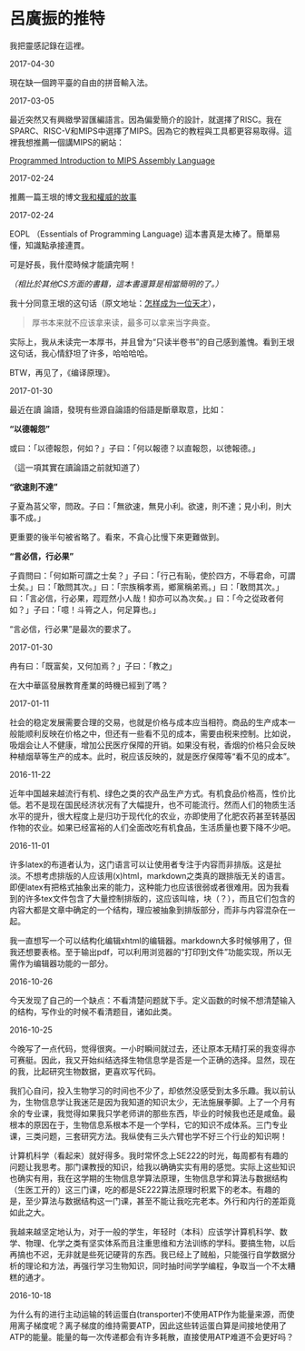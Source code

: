 # 呂廣振的推特

我把靈感記錄在這裡。

<article><p>2017-04-30</p>
<p>現在缺一個跨平臺的自由的拼音輸入法。</p></article><article><p>2017-03-05</p>
<p>最近突然又有興緻學習匯編語言。因為偏愛簡介的設計，就選擇了RISC。我在SPARC、RISC-V和MIPS中選擇了MIPS。因為它的教程與工具都更容易取得。這裡我想推薦一個講MIPS的網站：</p>
<p><a href="http://chortle.ccsu.edu/AssemblyTutorial/index.html">Programmed Introduction to MIPS Assembly Language</a></p></article><article><p>2017-02-24</p>
<p>推薦一篇王垠的博文<a href="http://www.yinwang.org/blog-cn/2014/01/04/authority">我和權威的故事</a></p></article><article><p>2017-02-24</p>
<p>EOPL （Essentials of Programming Language) 這本書真是太棒了。簡單易懂，知識點承接連貫。</p>
<p>可是好長，我什麼時候才能讀完啊！</p>
<p><em>（相比於其他CS方面的書籍，這本書還算是相當簡明的了。）</em></p>
<p>我十分同意王垠的这句话（原文地址：<a href="http://www.yinwang.org/blog-cn/2014/08/11/genius">怎样成为一位天才</a>），</p>
<blockquote>
<p>厚书本来就不应该拿来读，最多可以拿来当字典查。</p>
</blockquote>
<p>实际上，我从未读完一本厚书，并且曾为“只读半卷书”的自己感到羞愧。看到王垠这句话，我心情舒坦了许多，哈哈哈哈。</p>
<p>BTW，再见了，《编译原理》。</p></article><article><p>2017-01-30</p>
<p>最近在讀 論語，發現有些源自論語的俗語是斷章取意，比如：</p>
<p><strong>“以德報怨”</strong></p>
<p>或曰：「以德報怨，何如？」子曰：「何以報德？以直報怨，以徳報德。」</p>
<p>（這一項其實在讀論語之前就知道了）</p>
<p><strong>“欲速則不達”</strong></p>
<p>子夏為莒父宰，問政。子曰：「無欲速，無見小利。欲速，則不達；見小利，則大事不成。」</p>
<p>更重要的後半句被省略了。看來，不貪心比慢下來更難做到。</p>
<p><strong>“言必信，行必果”</strong></p>
<p>子貢問曰：「何如斯可謂之士矣？」子曰：「行己有恥，使於四方，不辱君命，可謂士矣。」曰：「敢問其次。」曰：「宗族稱孝焉，鄉黨稱弟焉。」曰：「敢問其次。」曰：「言必信，行必果，踁踁然小人哉！抑亦可以為次矣。」曰：「今之從政者何如？」子曰：「噫！斗筲之人，何足算也。」</p>
<p>“言必信，行必果”是最次的要求了。</p></article><article><p>2017-01-30</p>
<p>冉有曰：「既富矣，又何加焉？」子曰：「教之」</p>
<p>在大中華區發展教育產業的時機已經到了嗎？</p></article><article><p>2017-01-11</p>
<p>社会的稳定发展需要合理的交易，也就是价格与成本应当相符。商品的生产成本一般能顺利反映在价格之中，但还有一些看不见的成本，需要由税来控制。比如说，吸烟会让人不健康，增加公民医疗保障的开销。如果没有税，香烟的价格只会反映种植烟草等生产的成本。此时，税应该反映的，就是医疗保障等“看不见的成本”。</p></article><article><p>2016-11-22</p>
<p>近年中国越来越流行有机、绿色之类的农产品生产方式。有机食品价格高，性价比低。若不是现在国民经济状况有了大幅提升，也不可能流行。然而人们的物质生活水平的提升，很大程度上是归功于现代化的农业，亦即使用了化肥农药甚至转基因作物的农业。如果已经富裕的人们全面改吃有机食品，生活质量也要下降不少吧。</p></article><article><p>2016-11-01</p>
<p>许多latex的布道者认为，这门语言可以让使用者专注于内容而非排版。这是扯淡。不想考虑排版的人应该用(x)html，markdown之类真的跟排版无关的语言。即便latex有把格式抽象出来的能力，这种能力也应该很弱或者很难用。因为我看到的许多tex文件包含了大量控制排版的，这应该叫啥，块（？），而且它们包含的内容大都是文章中确定的一个结构，理应被抽象到排版部分，而非与内容混杂在一起。</p>
<p>我一直想写一个可以结构化编辑xhtml的编辑器。markdown大多时候够用了，但我还想要表格。至于输出pdf，可以利用浏览器的“打印到文件”功能实现，所以无需作为编辑器功能的一部分。</p></article><article><p>2016-10-26</p>
<p>今天发现了自己的一个缺点：不看清楚问题就下手。定义函数的时候不想清楚输入的结构，写作业的时候不看清题目，诸如此类。</p></article><article><p>2016-10-25</p>
<p>今晚写了一点代码，觉得很爽。一小时瞬间就过去，还让原本无精打采的我变得亦可赛艇。因此，我又开始纠结选择生物信息学是否是一个正确的选择。显然，现在的我，比起研究生物数据，更喜欢写代码。</p>
<p>我扪心自问，投入生物学习的时间也不少了，却依然没感受到太多乐趣。我以前认为，生物信息学让我迷茫是因为我知道的知识太少，无法施展拳脚。上了一个月有余的专业课，我觉得如果我只学老师讲的那些东西，毕业的时候我也还是咸鱼。最根本的原因在于，生物信息系根本不是一个学科，它的知识不成体系。三门专业课，三类问题，三套研究方法。我纵使有三头六臂也学不好三个行业的知识啊！</p>
<p>计算机科学（看起来）就好得多。我时常怀念上SE222的时光，每周都有有趣的问题让我思考。那门课教授的知识，给我以确确实实有用的感觉。实际上这些知识也确实有用，我在这学期的生物信息学算法原理，生物信息学和算法与数据结构（生医工开的）这三门课，吃的都是SE222算法原理时积累下的老本。有趣的是，至少算法与数据结构这一门课，甚至不能让我吃完老本。外行和内行的差距竟如此之大。</p>
<p>我越来越坚定地认为，对于一般的学生，年轻时（本科）应该学计算机科学、数学、物理、化学之类有坚实体系而且注重思维和方法训练的学科。要搞生物，以后再搞也不迟，无非就是些死记硬背的东西。我已经上了贼船，只能强行自学数据分析的理论和方法，再强行学习生物知识，同时抽时间学学编程，争取当一个不太糟糕的通才。</p></article><article><p>2016-10-18</p>
<p>为什么有的进行主动运输的转运蛋白(transporter)不使用ATP作为能量来源，而使用离子梯度呢？离子梯度的维持需要ATP，因此这些转运蛋白算是间接地使用了ATP的能量。能量的每一次传递都会有许多耗散，直接使用ATP难道不会更好吗？</p></article>